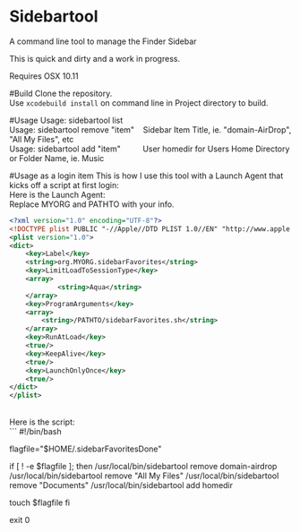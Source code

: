 # Sidebartool
A command line tool to manage the Finder Sidebar

This is quick and dirty and a work in progress.

Requires OSX 10.11

#Build
Clone the repository.<br />
Use `xcodebuild install` on command line in Project directory to build.

#Usage
Usage: sidebartool list<br />
Usage: sidebartool remove "item"&nbsp;&nbsp;&nbsp;&nbsp;Sidebar Item Title, ie. "domain-AirDrop", "All My Files", etc<br />
Usage: sidebartool add "item"&nbsp;&nbsp;&nbsp;&nbsp;&nbsp;&nbsp;&nbsp;&nbsp;&nbsp;&nbsp;User homedir for Users Home Directory or Folder Name, ie. Music

#Usage as a login item
This is how I use this tool with a Launch Agent that kicks off a script at first login:<br/>
Here is the Launch Agent:<br/>
Replace MYORG and PATHTO with your info.
```xml
<?xml version="1.0" encoding="UTF-8"?>
<!DOCTYPE plist PUBLIC "-//Apple//DTD PLIST 1.0//EN" "http://www.apple.com/DTDs/PropertyList-1.0.dtd">
<plist version="1.0">
<dict>
	<key>Label</key>
	<string>org.MYORG.sidebarFavorites</string>
  	<key>LimitLoadToSessionType</key>
  	<array>
    		<string>Aqua</string>
  	</array>
	<key>ProgramArguments</key>
	<array>
		<string>/PATHTO/sidebarFavorites.sh</string>
	</array>
	<key>RunAtLoad</key>
	<true/>
	<key>KeepAlive</key>
	<true/>
	<key>LaunchOnlyOnce</key>
	<true/>
</dict>
</plist>
```
<br/>
Here is the script:<br/>
```
#!/bin/bash

flagfile="$HOME/.sidebarFavoritesDone"

if [ ! -e $flagfile ]; then
/usr/local/bin/sidebartool remove domain-airdrop
/usr/local/bin/sidebartool remove "All My Files"
/usr/local/bin/sidebartool remove "Documents"
/usr/local/bin/sidebartool add homedir

touch $flagfile
fi

exit 0
```

